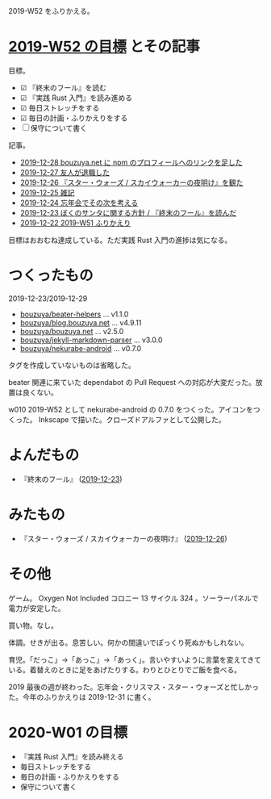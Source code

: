 2019-W52 をふりかえる。

# [2019-W52 の目標][2019-12-22] とその記事

目標。

- ☑ 『終末のフール』を読む
- ☑ 『実践 Rust 入門』を読み進める
- ☑ 毎日ストレッチをする
- ☑ 毎日の計画・ふりかえりをする
- ☐ 保守について書く

記事。

- [2019-12-28 bouzuya.net に npm のプロフィールへのリンクを足した][2019-12-28]
- [2019-12-27 友人が退職した][2019-12-27]
- [2019-12-26 『スター・ウォーズ / スカイウォーカーの夜明け』を観た][2019-12-26]
- [2019-12-25 雑記][2019-12-25]
- [2019-12-24 忘年会でその次を考える][2019-12-24]
- [2019-12-23 ぼくのサンタに関する方針 / 『終末のフール』を読んだ][2019-12-23]
- [2019-12-22 2019-W51 ふりかえり][2019-12-22]

目標はおおむね達成している。ただ実践 Rust 入門の進捗は気になる。

# つくったもの

2019-12-23/2019-12-29

- [bouzuya/beater-helpers][] ... v1.1.0
- [bouzuya/blog.bouzuya.net][] ... v4.9.11
- [bouzuya/bouzuya.net][] ... v2.5.0
- [bouzuya/jekyll-markdown-parser][] ... v3.0.0
- [bouzuya/nekurabe-android][] ... v0.7.0

タグを作成していないものは省略した。

beater 関連に来ていた dependabot の Pull Request への対応が大変だった。放置は良くない。

w010 2019-W52 として nekurabe-android の 0.7.0 をつくった。アイコンをつくった。 Inkscape で描いた。クローズドアルファとして公開した。

# よんだもの

- 『終末のフール』 ([2019-12-23][])

# みたもの

- 『スター・ウォーズ / スカイウォーカーの夜明け』 ([2019-12-26][])

# その他

ゲーム。 Oxygen Not Included コロニー 13 サイクル 324 。ソーラーパネルで電力が安定した。

買い物。なし。

体調。せきが出る。息苦しい。何かの間違いでぽっくり死ぬかもしれない。

育児。「だっこ」→「あっこ」→「あっく」。言いやすいように言葉を変えてきている。着替えのときに足をあげたりする。わりとひとりでご飯を食べる。

2019 最後の週が終わった。忘年会・クリスマス・スター・ウォーズと忙しかった。今年のふりかえりは 2019-12-31 に書く。

# 2020-W01 の目標

- 『実践 Rust 入門』を読み終える
- 毎日ストレッチをする
- 毎日の計画・ふりかえりをする
- 保守について書く

[2019-12-22]: https://blog.bouzuya.net/2019/12/22/
[2019-12-23]: https://blog.bouzuya.net/2019/12/23/
[2019-12-24]: https://blog.bouzuya.net/2019/12/24/
[2019-12-25]: https://blog.bouzuya.net/2019/12/25/
[2019-12-26]: https://blog.bouzuya.net/2019/12/26/
[2019-12-27]: https://blog.bouzuya.net/2019/12/27/
[2019-12-28]: https://blog.bouzuya.net/2019/12/28/
[bouzuya/beater-helpers]: https://github.com/bouzuya/beater-helpers
[bouzuya/blog.bouzuya.net]: https://github.com/bouzuya/blog.bouzuya.net
[bouzuya/bouzuya.net]: https://github.com/bouzuya/bouzuya.net
[bouzuya/jekyll-markdown-parser]: https://github.com/bouzuya/jekyll-markdown-parser
[bouzuya/nekurabe-android]: https://github.com/bouzuya/nekurabe-android
